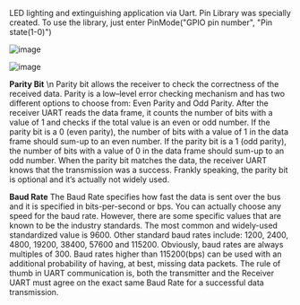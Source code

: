 
LED lighting and extinguishing application via Uart. Pin Library was specially created. To use the library, just enter PinMode("GPIO pin number", "Pin state(1-0)")


![image](https://github.com/user-attachments/assets/5c2c29f9-4a5d-4047-bdd8-83cad81b1149)

![image](https://github.com/user-attachments/assets/5bf27687-cbf6-4cfc-995a-d88ba425786e)

**Parity Bit** \n
Parity bit allows the receiver to check the correctness of the received data. Parity is a low–level error checking mechanism and has two different options to choose from: Even Parity and Odd Parity. After the receiver UART reads the data frame, it counts the number of bits with a value of 1 and checks if the total value is an even or odd number. If the parity bit is a 0 (even parity), the number of bits with a value of 1 in the data frame should sum-up to an even number. If the parity bit is a 1 (odd parity), the number of bits with a value of 0 in the data frame should sum-up to an odd number. When the parity bit matches the data, the receiver UART knows that the transmission was a success. Frankly speaking, the parity bit is optional and it’s actually not widely used.


**Baud Rate**
The Baud Rate specifies how fast the data is sent over the bus and it is specified in bits-per-second or bps. You can actually choose any speed for the baud rate. However, there are some specific values that are known to be the industry standards. The most common and widely-used standardized value is 9600. Other standard baud rates include: 1200, 2400, 4800, 19200, 38400, 57600 and 115200. Obviously, baud rates are always multiples of 300. Baud rates higher than 115200(bps) can be used with an additional probability of having, at best, missing data packets. The rule of thumb in UART communication is, both the transmitter and the Receiver UART must agree on the exact same Baud Rate for a successful data transmission.
